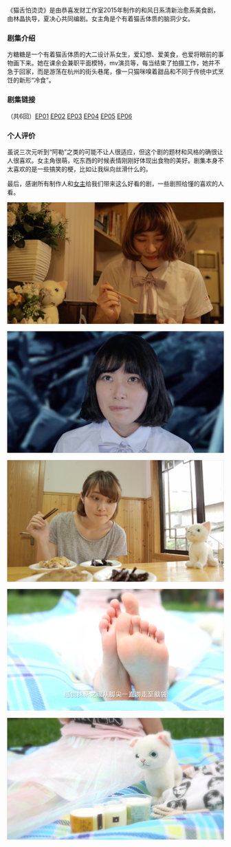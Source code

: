 《猫舌怕烫烫》是由恭喜发财工作室2015年制作的和风日系清新治愈系美食剧，由林晶执导，夏决心共同编剧。女主角是个有着猫舌体质的脑洞少女。

### 剧集介绍

方糖糖是一个有着猫舌体质的大二设计系女生，爱幻想、爱美食，也爱将眼前的事物画下来。她在课余会兼职平面模特，mv演员等，每当结束了拍摄工作，她并不急于回家，而是游荡在杭州的街头巷尾，像一只猫咪嗅着甜品和不同于传统中式烹饪的新形“冷食”。

### 剧集链接

（共6回）[EP01](http://www.bilibili.com/video/av3238009/) [EP02](http://www.bilibili.com/video/av3271537/) [EP03]() [EP04]() [EP05]() [EP06]()

### 个人评价

虽说三次元听到“阿勒”之类的可能不让人很适应，但这个剧的题材和风格的确很让人很喜欢。女主角很萌，吃东西的时候表情刚刚好体现出食物的美好。剧集本身不太喜欢的是一些搞笑的梗，比如让我纵向丝滑什么的。

最后，感谢所有制作人和[女主](http://weibo.com/u/1762833134)给我们带来这么好看的剧，一些剧照给懂的喜欢的人看。

![](/image/p2285703042.jpg)

![](/image/p2285703047.jpg)

![](/image/p2288150825.jpg)

![](/image/p2288151541.jpg)

![](/image/p2288151554.jpg)

